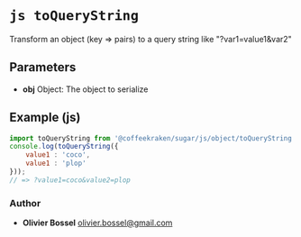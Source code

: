 


<!-- @namespace    sugar.js.object -->

# ```js toQueryString ```


Transform an object (key => pairs) to a query string like "?var1=value1&var2"

## Parameters

- **obj**  Object: The object to serialize



## Example (js)

```js
import toQueryString from '@coffeekraken/sugar/js/object/toQueryString'
console.log(toQueryString({
	value1 : 'coco',
	value1 : 'plop'
}));
// => ?value1=coco&value2=plop
```


### Author
- **Olivier Bossel** <a href="mailto:olivier.bossel@gmail.com">olivier.bossel@gmail.com</a> 



